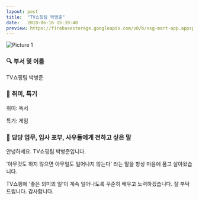 ```yaml
---
layout: post
title:  "TV쇼핑팀 박병준"
date:   2018-06-16 15:39:40
preview: https://firebasestorage.googleapis.com/v0/b/ssg-mart-app.appspot.com/o/%EB%8F%99%EA%B8%B0%EC%82%AC%EC%A7%84%2F191916.jpg?alt=media&token=ffb1af81-c718-4bb1-b9cd-5e1b7d0eb5a5
---
```


![Picture 1](https://firebasestorage.googleapis.com/v0/b/ssg-mart-app.appspot.com/o/%EB%8F%99%EA%B8%B0%EC%82%AC%EC%A7%84%2F191916.jpg?alt=media&token=ffb1af81-c718-4bb1-b9cd-5e1b7d0eb5a5)

### 🔍 **부서 및 이름**

  TV쇼핑팀 박병준
    
### 🔔 **취미, 특기**

  취미: 독서
  
  특기: 게임

### 🔔 **담당 업무, 입사 포부, 사우들에게 전하고 싶은 말**

   안녕하세요. TV쇼핑팀 박병준입니다.
    
   '아무것도 하지 않으면 아무일도 일어나지 않는다' 라는 말을 항상 마음에 품고 살아왔습니다.
    
   TV쇼핑에 '좋은 의미의 일'이 계속 일어나도록 꾸준히 배우고 노력하겠습니다. 잘 부탁드립니다. 감사합니다.
